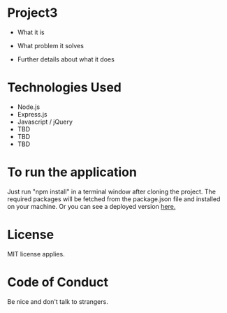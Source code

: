 # Project3

* What it is

* What problem it solves

* Further details about what it does

# Technologies Used
* Node.js
* Express.js
* Javascript / jQuery
* TBD
* TBD
* TBD

# To run the application
Just run "npm install" in a terminal window after cloning the project. The required packages will be fetched from the package.json file and installed on your machine. Or you can see a deployed version [here.](https://immense-mesa-61835.herokuapp.com/)

# License
MIT license applies.

# Code of Conduct
Be nice and don't talk to strangers.

